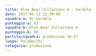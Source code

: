 ```yaml
---
title: Blue Bear Villazzano A - Gardolo
date: 2017-05-11 21:30:00
squadra-a: Bc Gardolo
punteggio-a: 43
squadra-b: Blue Bear Villazzano A
punteggio-b: 50
partite/squadra: promozione-16-17
luogo: PalaBocchi
categoria: promozione
---
```

